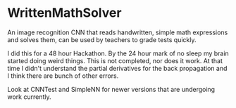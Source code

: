 # WrittenMathSolver
An image recognition CNN that reads handwritten, simple math expressions and solves them, can be used by teachers to grade tests quickly.

I did this for a 48 hour Hackathon. By the 24 hour mark of no sleep my brain started doing weird things. This is not completed, nor does it work. At that time I didn't understand the partial derivatives for the back propagation and I think there are bunch of other errors.

Look at CNNTest and SimpleNN for newer versions that are undergoing work currently.
